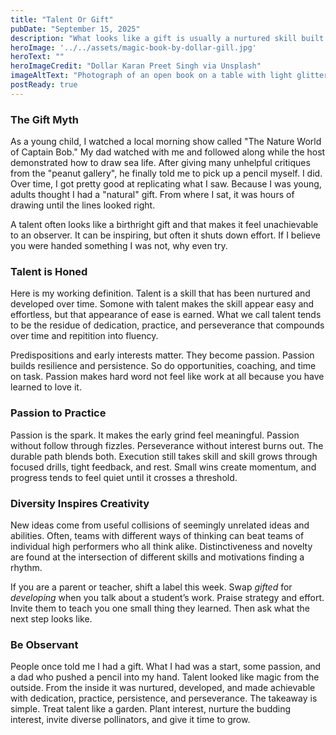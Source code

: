 ```yaml
---
title: "Talent Or Gift"
pubDate: "September 15, 2025"
description: "What looks like a gift is usually a nurtured skill built through passion, practice, and patience that make achievement appear effortless."
heroImage: '../../assets/magic-book-by-dollar-gill.jpg'
heroText: ""
heroImageCredit: "Dollar Karan Preet Singh via Unsplash"
imageAltText: "Photograph of an open book on a table with light glittering out and up from the pages"
postReady: true
---
```


### The Gift Myth

As a young child, I watched a local morning show called "The Nature World of Captain Bob." My dad watched with me and followed along while the host demonstrated how to draw sea life. After giving many unhelpful critiques from the "peanut gallery", he finally told me to pick up a pencil myself. I did. Over time, I got pretty good at replicating what I saw. Because I was young, adults thought I had a "natural" gift. From where I sat, it was hours of drawing until the lines looked right.

A talent often looks like a birthright gift and that makes it feel unachievable to an observer. It can be inspiring, but often it shuts down effort. If I believe you were handed something I was not, why even try.

### Talent is Honed

Here is my working definition. Talent is a skill that has been nurtured and developed over time. Somone with talent makes the skill appear easy and effortless, but that appearance of ease is earned. What we call talent tends to be the residue of dedication, practice, and perseverance that compounds over time and repitition into fluency.

Predispositions and early interests matter. They become passion. Passion builds resilience and persistence. So do opportunities, coaching, and time on task. Passion makes hard word not feel like work at all because you have learned to love it.

### Passion to Practice

Passion is the spark. It makes the early grind feel meaningful. Passion without follow through fizzles. Perseverance without interest burns out. The durable path blends both. Execution still takes skill and skill grows through focused drills, tight feedback, and rest. Small wins create momentum, and progress tends to feel quiet until it crosses a threshold.

### Diversity Inspires Creativity

New ideas come from useful collisions of seemingly unrelated ideas and abilities. Often, teams with different ways of thinking can beat teams of individual high performers who all think alike. Distinctiveness and novelty are found at the intersection of different skills and motivations finding a rhythm.

If you are a parent or teacher, shift a label this week. Swap _gifted_ for _developing_ when you talk about a student’s work. Praise strategy and effort. Invite them to teach you one small thing they learned. Then ask what the next step looks like.

### Be Observant

People once told me I had a gift. What I had was a start, some passion, and a dad who pushed a pencil into my hand. Talent looked like magic from the outside. From the inside it was nurtured, developed, and made achievable with dedication, practice, persistence, and perseverance. The takeaway is simple. Treat talent like a garden. Plant interest, nurture the budding interest, invite diverse pollinators, and give it time to grow.
